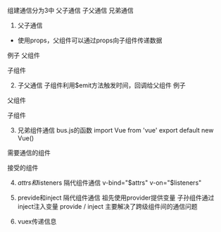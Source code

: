 组建通信分为3中 父子通信 子父通信 兄弟通信

1. 父子通信
- 使用props，父组件可以通过props向子组件传递数据

例子
父组件
<template>
  <child :msg="message"></child>
</template>

<script>
import child from './child.vue';
export default {
    components: {
        child
    },
    data () {
        return {
            message: 'father message';
        }
    }
}
</script>

子组件
<template>
  <div>{{msg}}</div>
</template>

<script>
export default {
  props: {
    msg: {
      type: String,
      required: true
    }
  }
}
</script>

2. 子父通信
子组件利用$emit方法触发时间，回调给父组件
例子

父组件
<template>
    <child @msgFunc="func"></child>
</template>

<script>
import child from './child.vue';
export default {
  components: {
    child
  },
  methods: {
    func (msg) {
      console.log(msg);
    }
  }
}
</script>

子组件
<template>
  <button @ckick="handle">{{msg}}</button>
</template>

<script>
export default {
  props: {
    msg: {
      type: String,
      required: true
    }
  },
  methods: {
    handle () {
      this.$emit('msgFunc')
    }
  }
}
</script>

3. 兄弟组件通信
bus.js的函数
import Vue from 'vue'
export default new Vue()

需要通信的组件
<template>
	<button @click="toBus">子组件传给兄弟组件</button>
</template>

<script>
import Bus from '../common/js/bus.js'
export default{
	methods: {
    toBus () {
      Bus.$emit('on', '来自兄弟组件')
    }
	}
}
</script>

接受的组件
<script>
import Bus from '../common/js/bus.js'
export default {
  data() {
    return {
      message: ''
    }
  },
  mounted() {
    Bus.$on('on', (msg) => {
      this.message = msg
    })
  }
}
</script>

4. $attrs和$listeners 隔代组件通信
v-bind="$attrs"
v-on="$listeners"

5. previde和inject 隔代组件通信
祖先使用provider提供变量
子孙组件通过inject注入变量
provide / inject 主要解决了跨级组件间的通信问题

6. vuex传递信息